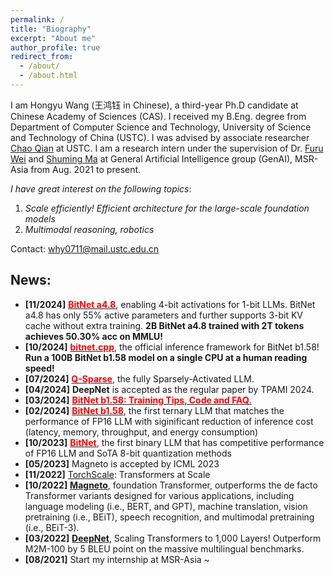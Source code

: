 ```yaml
---
permalink: /
title: "Biography"
excerpt: "About me"
author_profile: true
redirect_from: 
  - /about/
  - /about.html
---
```


I am Hongyu Wang (王鸿钰 in Chinese), a third-year Ph.D candidate at Chinese Academy of Sciences (CAS). I received my B.Eng. degree from Department of Computer Science and Technology, University of Science and Technology of China (USTC). I was advised by associate researcher [Chao Qian](http://www.lamda.nju.edu.cn/qianc/) at USTC. I am a research intern under the supervision of Dr. [Furu Wei](https://thegenerality.com/) and [Shuming Ma](https://shumingma.com/) at General Artificial Intelligence group (GenAI), MSR-Asia from Aug. 2021 to present.

*I have great interest on the following topics*: 
1. *Scale efficiently! Efficient architecture for the large-scale foundation models*
2. *Multimodal reasoning, robotics*

Contact: why0711@mail.ustc.edu.cn

## News:
- **[11/2024]** [<span style="color:red;"><strong>BitNet a4.8</strong></span>](https://arxiv.org/abs/2411.04965), enabling 4-bit activations for 1-bit LLMs. BitNet a4.8 has only 55% active parameters and further supports 3-bit KV cache without extra training. <b>2B BitNet a4.8 trained with 2T tokens achieves 50.30% acc on MMLU!</b>
- **[10/2024]** [<span style="color:red;"><strong>bitnet.cpp</strong></span>](https://github.com/microsoft/bitnet), the official inference framework for BitNet b1.58! <b>Run a 100B BitNet b1.58 model on a single CPU at a human reading speed!</b>
- **[07/2024]** [<span style="color:red;"><strong>Q-Sparse</strong></span>](https://arxiv.org/abs/2407.10969), the fully Sparsely-Activated LLM.
- **[04/2024]** <b>DeepNet</b> is accepted as the regular paper by TPAMI 2024.
- **[03/2024]** [<span style="color:red;"><strong>BitNet b1.58: Training Tips, Code and FAQ. </strong></span>](https://github.com/microsoft/unilm/blob/master/bitnet/The-Era-of-1-bit-LLMs__Training_Tips_Code_FAQ.pdf)
- **[02/2024]** [<span style="color:red;"><strong>BitNet b1.58</strong></span>](https://arxiv.org/pdf/2402.17764.pdf), the first ternary LLM that matches the performance of FP16 LLM with siginificant reduction of inference cost (latency, memory, throughput, and energy consumption)
- **[10/2023]** [<span style="color:red;"><strong>BitNet</strong></span>](https://arxiv.org/pdf/2310.11453.pdf), the first binary LLM that has competitive performance of FP16 LLM and SoTA 8-bit quantization methods
- **[05/2023]** Magneto is accepted by ICML 2023
- **[11/2022]** [TorchScale](https://github.com/microsoft/torchscale): Transformers at Scale
- **[10/2022]** [**Magneto**](https://arxiv.org/pdf/2210.06423.pdf), foundation Transformer, outperforms the de facto Transformer variants designed for various applications, including language modeling (i.e., BERT, and GPT), machine translation, vision pretraining (i.e., BEiT), speech recognition, and multimodal pretraining (i.e., BEiT-3).
- **[03/2022]** [**DeepNet**](https://arxiv.org/pdf/2203.00555.pdf), Scaling Transformers to 1,000 Layers! Outperform M2M-100 by 5 BLEU point on the massive multilingual benchmarks.
- **[08/2021]** Start my internship at MSR-Asia ~

